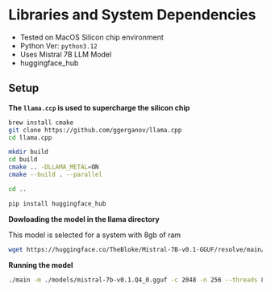 # Libraries and System Dependencies

- Tested on MacOS Silicon chip environment
- Python Ver: ```python3.12```
- Uses Mistral 7B LLM Model
- huggingface_hub

## Setup 

**The ```llama.ccp``` is used to supercharge the silicon chip**

```bash
brew install cmake
git clone https://github.com/ggerganov/llama.cpp
cd llama.cpp

mkdir build
cd build
cmake .. -DLLAMA_METAL=ON
cmake --build . --parallel

cd ..

pip install huggingface_hub
```

**Dowloading the model in the llama directory**

This model is selected for a system with 8gb of ram
```bash
wget https://huggingface.co/TheBloke/Mistral-7B-v0.1-GGUF/resolve/main/mistral-7b-v0.1.Q4_0.gguf -P ./models

```

**Running the model**
```bash
./main -m ./models/mistral-7b-v0.1.Q4_0.gguf -c 2048 -n 256 --threads 8 --n-gpu-layers 50
```
